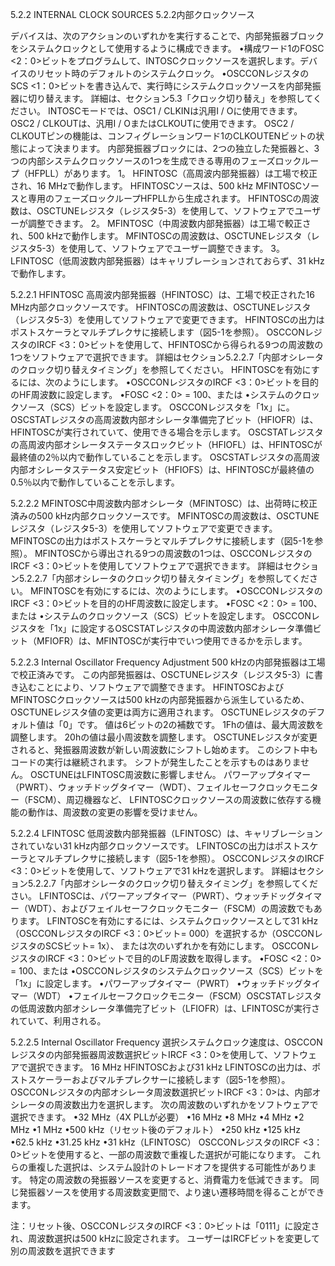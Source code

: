 5.2.2 INTERNAL CLOCK SOURCES
5.2.2内部クロックソース

デバイスは、次のアクションのいずれかを実行することで、内部発振器ブロックをシステムクロックとして使用するように構成できます。
•構成ワード1のFOSC <2：0>ビットをプログラムして、INTOSCクロックソースを選択します。デバイスのリセット時のデフォルトのシステムクロック。
 •OSCCONレジスタのSCS <1：0>ビットを書き込んで、実行時にシステムクロックソースを内部発振器に切り替えます。
 詳細は、セクション5.3「クロック切り替え」を参照してください。
 INTOSCモードでは、OSC1 / CLKINは汎用I / Oに使用できます。
 OSC2 / CLKOUTは、汎用I / OまたはCLKOUTに使用できます。
 OSC2 / CLKOUTピンの機能は、コンフィグレーションワード1のCLKOUTENビットの状態によって決まります。
 内部発振器ブロックには、2つの独立した発振器と、3つの内部システムクロックソースの1つを生成できる専用のフェーズロックループ（HFPLL）があります。
 1。
 HFINTOSC（高周波内部発振器）は工場で校正され、16 MHzで動作します。
 HFINTOSCソースは、500 kHz MFINTOSCソースと専用のフェーズロックループHFPLLから生成されます。
 HFINTOSCの周波数は、OSCTUNEレジスタ（レジスタ5-3）を使用して、ソフトウェアでユーザーが調整できます。
 2。
 MFINTOSC（中周波数内部発振器）は工場で較正され、500 kHzで動作します。
 MFINTOSCの周波数は、OSCTUNEレジスタ（レジスタ5-3）を使用して、ソフトウェアでユーザー調整できます。
 3。
 LFINTOSC（低周波数内部発振器）はキャリブレーションされておらず、31 kHzで動作します。


 5.2.2.1 HFINTOSC
 高周波内部発振器（HFINTOSC）は、工場で校正された16 MHz内部クロックソースです。
 HFINTOSCの周波数は、OSCTUNEレジスタ（レジスタ5-3）を使用してソフトウェアで変更できます。
 HFINTOSCの出力はポストスケーラとマルチプレクサに接続します（図5-1を参照）。
 OSCCONレジスタのIRCF <3：0>ビットを使用して、HFINTOSCから得られる9つの周波数の1つをソフトウェアで選択できます。
 詳細はセクション5.2.2.7「内部オシレータのクロック切り替えタイミング」を参照してください。
 HFINTOSCを有効にするには、次のようにします。
 •OSCCONレジスタのIRCF <3：0>ビットを目的のHF周波数に設定します。
 •FOSC <2：0> = 100、または
 •システムのクロックソース（SCS）ビットを設定します。 OSCCONレジスタを「1x」に。
 OSCSTATレジスタの高周波数内部オシレータ準備完了ビット（HFIOFR）は、HFINTOSCが実行されていて、使用できる場合を示します。
 OSCSTATレジスタの高周波内部オシレータステータスロックビット（HFIOFL）は、HFINTOSCが最終値の2％以内で動作していることを示します。
 OSCSTATレジスタの高周波内部オシレータステータス安定ビット（HFIOFS）は、HFINTOSCが最終値の0.5％以内で動作していることを示します。



 5.2.2.2 MFINTOSC中周波数内部オシレータ（MFINTOSC）は、出荷時に校正済みの500 kHz内部クロックソースです。
 MFINTOSCの周波数は、OSCTUNEレジスタ（レジスタ5-3）を使用してソフトウェアで変更できます。
 MFINTOSCの出力はポストスケーラとマルチプレクサに接続します（図5-1を参照）。
 MFINTOSCから導出される9つの周波数の1つは、OSCCONレジスタのIRCF <3：0>ビットを使用してソフトウェアで選択できます。
 詳細はセクション5.2.2.7「内部オシレータのクロック切り替えタイミング」を参照してください。
 MFINTOSCを有効にするには、次のようにします。
 •OSCCONレジスタのIRCF <3：0>ビットを目的のHF周波数に設定します。
 •FOSC <2：0> = 100、または
 •システムのクロックソース（SCS）ビットを設定します。 OSCCONレジスタを「1x」に設定するOSCSTATレジスタの中周波数内部オシレータ準備ビット（MFIOFR）は、MFINTOSCが実行中でいつ使用できるかを示します。


5.2.2.3 Internal Oscillator Frequency Adjustment
500 kHzの内部発振器は工場で校正済みです。
 この内部発振器は、OSCTUNEレジスタ（レジスタ5-3）に書き込むことにより、ソフトウェアで調整できます。
 HFINTOSCおよびMFINTOSCクロックソースは500 kHzの内部発振器から派生しているため、OSCTUNEレジスタ値の変更は両方に適用されます。
 OSCTUNEレジスタのデフォルト値は「0」です。
 値は6ビットの2の補数です。
 1Fhの値は、最大周波数を調整します。
 20hの値は最小周波数を調整します。
 OSCTUNEレジスタが変更されると、発振器周波数が新しい周波数にシフトし始めます。
 このシフト中もコードの実行は継続されます。
 シフトが発生したことを示すものはありません。
 OSCTUNEはLFINTOSC周波数に影響しません。
 パワーアップタイマー（PWRT）、ウォッチドッグタイマー（WDT）、フェイルセーフクロックモニター（FSCM）、周辺機器など、
 LFINTOSCクロックソースの周波数に依存する機能の動作は、周波数の変更の影響を受けません。

 5.2.2.4 LFINTOSC
 低周波数内部発振器（LFINTOSC）は、キャリブレーションされていない31 kHz内部クロックソースです。
 LFINTOSCの出力はポストスケーラとマルチプレクサに接続します（図5-1を参照）。
 OSCCONレジスタのIRCF <3：0>ビットを使用して、ソフトウェアで31 kHzを選択します。
 詳細はセクション5.2.2.7「内部オシレータのクロック切り替えタイミング」を参照してください。
 LFINTOSCは、パワーアップタイマー（PWRT）、ウォッチドッグタイマー（WDT）、およびフェイルセーフクロックモニター（FSCM）の周波数でもあります。
 LFINTOSCを有効にするには、システムクロックソースとして31 kHz（OSCCONレジスタのIRCF <3：0>ビット= 000）を選択するか（OSCCONレジスタのSCSビット= 1x）、
または次のいずれかを有効にします。
 OSCCONレジスタのIRCF <3：0>ビットで目的のLF周波数を取得します。
 •FOSC <2：0> = 100、または
 •OSCCONレジスタのシステムクロックソース（SCS）ビットを「1x」に設定します。 
 •パワーアップタイマー（PWRT）
 •ウォッチドッグタイマー（WDT）
 •フェイルセーフクロックモニター（FSCM）OSCSTATレジスタの低周波数内部オシレータ準備完了ビット（LFIOFR）は、LFINTOSCが実行されていて、利用される。


 5.2.2.5 Internal Oscillator Frequency
選択システムクロック速度は、OSCCONレジスタの内部発振器周波数選択ビットIRCF <3：0>を使用して、ソフトウェアで選択できます。
 16 MHz HFINTOSCおよび31 kHz LFINTOSCの出力は、ポストスケーラーおよびマルチプレクサーに接続します（図5-1を参照）。
 OSCCONレジスタの内部オシレータ周波数選択ビットIRCF <3：0>は、内部オシレータの周波数出力を選択します。
 次の周波数のいずれかをソフトウェアで選択できます。
•32 MHz（4X PLLが必要）
•16 MHz
•8 MHz
•4 MHz
•2 MHz
•1 MHz
•500 kHz（リセット後のデフォルト）
•250 kHz
•125 kHz
•62.5 kHz
•31.25 kHz
•31 kHz（LFINTOSC）
OSCCONレジスタのIRCF <3：0>ビットを使用すると、一部の周波数で重複した選択が可能になります。
 これらの重複した選択は、システム設計のトレードオフを提供する可能性があります。
 特定の周波数の発振器ソースを変更すると、消費電力を低減できます。
 同じ発振器ソースを使用する周波数変更間で、より速い遷移時間を得ることができます。

注：リセット後、OSCCONレジスタのIRCF <3：0>ビットは「0111」に設定され、周波​​数選択は500 kHzに設定されます。
 ユーザーはIRCFビットを変更して別の周波数を選択できます